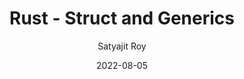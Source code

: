 ---
layout: post
title:  Rust - Struct and Generics
author: Satyajit Roy
date: 2022-08-05
categories: [Rust, Programming]
tags: [Rust, Programming, Basics, concepts]
image: '/assets/uploads/01-rust-struct-generics.jpeg'
redirect_to: 'https://medium.com/@email2sroy/rust-struct-and-generics-5c211b19392f'
toc: true
---